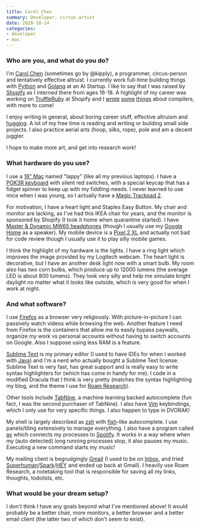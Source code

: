 ```yaml
---
title: Carol Chen
summary: Developer, circus artist 
date: 2020-10-14
categories:
- developer
- mac 
---
```


### Who are you, and what do you do?

I'm [Carol Chen](https://www.carolchen.me/ "Carol's website.") (sometimes go by @kipply), a programmer, circus-person and tentatively effective altruist. I currently work full-time building things with [Python][] and [Golang][go] at an AI Startup. I like to say that I was raised by [Shopify][] as I interned there from ages 16-18. A highlight of my career was working on [TruffleRuby][] at Shopify and I [wrote](https://engineering.shopify.com/blogs/engineering/optimizing-ruby-lazy-initialization-in-truffleruby-with-deoptimization "Carol's Shopify post on optimising lazy initialisation in TruffleRuby.") [some](https://carolchen.me/blog/jits-impls/ "Carol's post on JIT compiler implementations.") [things](https://carolchen.me/blog/jits-intro "Carol's post on JIT compilers.") about compilers, with more to come! 

I enjoy writing in general, about boring career stuff, effective altruism and [hugging](https://carolchen.me/blog/group-hugging-theory/ "Carol's post about optimised group hugging."). A lot of my free time is reading and writing or building small side projects. I also practice aerial arts (hoop, silks, rope), pole and am a decent juggler.

I hope to make more art, and get into research work! 

### What hardware do you use?

I use a [16" Mac][macbook-pro] named "lappy" (like all my previous laptops). I have a [POK3R keyboard][pok3r] with silent red switches, with a special keycap that has a fidget spinner to keep up with my fiddling-needs. I never learned to use mice when I was young, so I actually have a [Magic Trackpad 2][magic-trackpad-2]. 

For motivation, I have a heart light and Staples Easy Button. My chair and monitor are lacking, as I've had this IKEA chair for years, and the monitor is sponsored by Shopify (I took it home when quarantine started). I have [Master & Dynamic MW65 headphones][mw65] (though I usually use my [Google Home][google-home] as a speaker). My mobile device is a [Pixel 2 XL][pixel-2-xl] and actually not bad for code review though I usually use it to play silly mobile games. 

I think the highlight of my hardware is the lights. I have a ring light which improves the image provided by my Logitech webcam. The heart light is decorative, but I have an another desk light now with a smart bulb. My room also has two corn bulbs, which produce up to 12000 lumens (the average LED is about 800 lumens). They look very silly and help me simulate bright daylight no matter what it looks like outside, which is very good for when I work at night.

### And what software?

I use [Firefox][] as a browser very religiously. With picture-in-picture I can passively watch videos while browsing the web. Another feature I need from Firefox is the containers that allow me to easily bypass paywalls, organize my work vs personal accounts without having to switch accounts on Google. Also I suppose using less RAM is a feature. 

[Sublime Text][sublime-text] is my primary editor (I used to have IDEs for when I worked with [Java][]) and I'm a nerd who actually bought a Sublime Text license. Sublime Text is very fast, has great support and is really easy to write syntax highlighters for (which has come in handy for me). I code in a modified Dracula that I think is very pretty (matches the syntax highlighting my blog, and the theme I use for [Roam Research][roam]).

Other tools include [TabNine][], a machine learning backed autocomplete (fun fact, I was the second purchaser of TabNine). I also have [Vim][] keybindings, which I only use for very specific things. I also happen to type in DVORAK!

My shell is largely described as [zsh][] with [fish][]-like autocomplete. I use panels/tiling extensively to manage everything. I also have a program called [ax][] which connects my processes to [Spotify][]. It works in a way where when my (auto detected) long running processes stop, it also pauses my music. Executing a new command starts my music! 

My mailing client is begrudgingly [Gmail][] (I used to be on [Inbox][google-inbox], and tried [Superhuman][]/[Spark][spark.2]/[HEY][] and ended up back at Gmail). I heavily use Roam Research, a notetaking tool that is responsible for saving all my links, thoughts, todolists, etc. 
### What would be your dream setup?

I don't think I have any goals beyond what I've mentioned above! It would probably be a better chair, more monitors, a better browser and a better email client (the latter two of which don't seem to exist).

[ax]: https://github.com/kipply/ax "A tool to play or pause music on Spotify when a process starts or ends."
[firefox]: https://www.mozilla.org/en-US/firefox/new/ "A cross-platform open-source web browser."
[fish]: https://fishshell.com/ "A command-line shell."
[gmail]: https://mail.google.com/mail/u/0/ "Web-based email."
[go]: https://go.dev/ "A compiled programming language."
[google-home]: http://web.archive.org/web/20190618004708/https://store.google.com/product/google_home?hl=ja "A voice assistant device."
[google-inbox]: https://www.google.com/gmail/about/ "A Gmail client app."
[hey]: https://www.hey.com/ "An email service."
[java]: http://web.archive.org/web/20221226094350/https://www.java.com/en/ "A cross-platform compiled programming language."
[macbook-pro]: https://www.apple.com/macbook-pro/ "A laptop."
[magic-trackpad-2]: https://en.wikipedia.org/wiki/Magic_Trackpad_2 "A trackpad for desktop machines."
[mw65]: https://www.masterdynamic.com/collections/product-support-mw65 "Wireless on-ear headphones."
[pixel-2-xl]: https://en.wikipedia.org/wiki/Pixel_2 "A 6 inch Android smartphone."
[pok3r]: http://web.archive.org/web/20160909091717/https://corus-kb.com/en/27-pok3r "A keyboard."
[python]: https://www.python.org/ "An interpreted scripting language."
[roam]: https://roamresearch.com/ "A web-based note taking tool."
[shopify]: https://www.shopify.com/ "A service for selling goods online."
[spark.2]: https://sparkmailapp.com "A Mac email client."
[spotify]: https://open.spotify.com/__noul__?pfhp=2c2ccb58-8a92-4713-a1c0-8b43b3090b49 "A music streaming service."
[sublime-text]: http://www.sublimetext.com/ "A coder's text editor."
[superhuman]: https://superhuman.com/ "A smart email service."
[tabnine]: https://www.tabnine.com/ "An AI code autocompleter."
[truffleruby]: https://github.com/oracle/truffleruby "A high performance version of Ruby."
[vim]: https://www.vim.org/ "A command-line text editor."
[zsh]: https://www.zsh.org/ "An interactive shell and scripting language."
